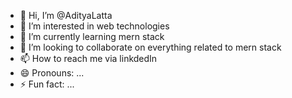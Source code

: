 - 👋 Hi, I’m @AdityaLatta
- 👀 I’m interested in web technologies
- 🌱 I’m currently learning mern stack
- 💞️ I’m looking to collaborate on everything related to mern stack
- 📫 How to reach me via linkdedIn
- 😄 Pronouns: ...
- ⚡ Fun fact: ...

<!---
AdityaLatta/AdityaLatta is a ✨ special ✨ repository because its `README.md` (this file) appears on your GitHub profile.
You can click the Preview link to take a look at your changes.
--->
